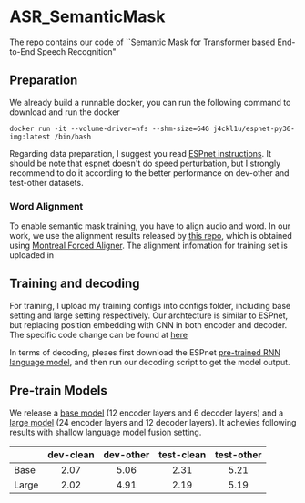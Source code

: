 # ASR_SemanticMask
The repo contains our code of ``Semantic Mask for Transformer based End-to-End Speech Recognition"

## Preparation
We already build a runnable docker, you can run the following command to download and run the docker

`docker run -it --volume-driver=nfs --shm-size=64G j4ckl1u/espnet-py36-img:latest /bin/bash`

Regarding data preparation, I suggest you read [ESPnet instructions](https://github.com/espnet/espnet/tree/master/egs/librispeech). It should be note that espnet doesn't do speed perturbation, but I strongly recommend to do it according to the better performance on dev-other and test-other datasets. 

### Word Alignment
To enable semantic mask training, you have to align audio and word.
In our work, we use the alignment results released by [this repo](https://github.com/CorentinJ/librispeech-alignments), which is obtained using [Montreal Forced Aligner](https://montreal-forced-aligner.readthedocs.io/en/latest/).
The alignment infomation for training set is uploaded in 

## Training and decoding
For training, I upload my training configs into configs folder, including base setting and large setting respectively. Our archtecture is similar to ESPnet, but replacing position embedding with CNN in both encoder and decoder. The specific code change can be found at [here](https://github.com/MarkWuNLP/SemanticMask/blob/master/espnet/nets/pytorch_backend/transformer/subsampling.py)

In terms of decoding, pleaes first download the ESPnet [pre-trained RNN language model](https://github.com/espnet/espnet/tree/master/egs/librispeech), and then run our decoding script to get the model output. 
## Pre-train Models
We release a [base model](https://drive.google.com/drive/folders/1qQKVx3jBxIB_zII7wym9o9RK7G9Gb5aY?usp=sharing) (12 encoder layers and 6 decoder layers) and a [large model](https://drive.google.com/drive/folders/12lcFfpvD-sJpqi0T2xfudoZT9QjLaRei?usp=sharing) (24 encoder layers and 12 decoder layers). It achevies following results with shallow language model fusion setting.


|      |dev-clean|dev-other|test-clean|test-other| 
| ------------- |:-------------:|:-------------:|:-------------:|:-------------:|
| Base  | 2.07 | 5.06| 2.31|5.21 |
| Large     | 2.02|4.91| 2.19  |5.19 |
